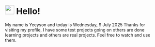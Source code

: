  <h1>
    <img src="https://emojis.slackmojis.com/emojis/images/1643510097/45343/hi.gif?1643510097" width="30"/> 
    Hello!
 </h1>
 <p>
    My name is Yeeyson and today is Wednesday, 9 July 2025
    Thanks for visiting my profile, I have some test projects going on others are done learning projects and others are real projects.
    Feel free to watch and use them.
 </p>